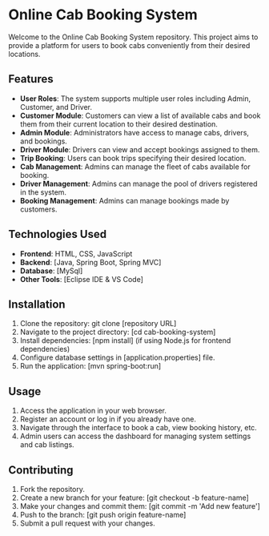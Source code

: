 # Online Cab Booking System

Welcome to the Online Cab Booking System repository. This project aims to provide a platform for users to book cabs conveniently from their desired locations.

## Features

- **User Roles**: The system supports multiple user roles including Admin, Customer, and Driver.
- **Customer Module**: Customers can view a list of available cabs and book them from their current location to their desired destination.
- **Admin Module**: Administrators have access to manage cabs, drivers, and bookings.
- **Driver Module**: Drivers can view and accept bookings assigned to them.
- **Trip Booking**: Users can book trips specifying their desired location.
- **Cab Management**: Admins can manage the fleet of cabs available for booking.
- **Driver Management**: Admins can manage the pool of drivers registered in the system.
- **Booking Management**: Admins can manage bookings made by customers.

## Technologies Used

- **Frontend**: HTML, CSS, JavaScript
- **Backend**: [Java, Spring Boot, Spring MVC]
- **Database**: [MySql]
- **Other Tools**: [Eclipse IDE & VS Code]

## Installation

1. Clone the repository: git clone [repository URL]
2. Navigate to the project directory: [cd cab-booking-system]
3. Install dependencies: [npm install] (if using Node.js for frontend dependencies)
4. Configure database settings in [application.properties] file.
5. Run the application: [mvn spring-boot:run]

## Usage

1. Access the application in your web browser.
2. Register an account or log in if you already have one.
3. Navigate through the interface to book a cab, view booking history, etc.
4. Admin users can access the dashboard for managing system settings and cab listings.

## Contributing

1. Fork the repository.
2. Create a new branch for your feature: [git checkout -b feature-name]
3. Make your changes and commit them: [git commit -m 'Add new feature']
4. Push to the branch: [git push origin feature-name]
5. Submit a pull request with your changes.
